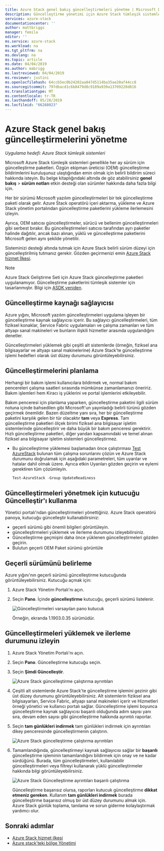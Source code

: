 ```yaml
---
title: Azure Stack genel bakış güncelleştirmeleri yönetme | Microsoft Docs
description: Güncelleştirme yönetimi için Azure Stack tümleşik sistemleri hakkında bilgi edinin.
services: azure-stack
documentationcenter: ''
author: mattbriggs
manager: femila
editor: ''
ms.service: azure-stack
ms.workload: na
ms.tgt_pltfrm: na
ms.devlang: na
ms.topic: article
ms.date: 04/04/2019
ms.author: mabrigg
ms.lastreviewed: 04/04/2019
ms.reviewer: justini
ms.openlocfilehash: 64ccb5ec0b24202aa847d5114ba35ae20af44cc8
ms.sourcegitcommit: 797dbacd1c6b8479d8c9189a939a13709228d816
ms.translationtype: MT
ms.contentlocale: tr-TR
ms.lasthandoff: 05/28/2019
ms.locfileid: "66268023"
---
```

# <a name="manage-updates-in-azure-stack-overview"></a>Azure Stack genel bakış güncelleştirmelerini yönetme

*Uygulama hedefi: Azure Stack tümleşik sistemleri*

Microsoft Azure Stack tümleşik sistemleri genellikle her ay sürüm için güncelleştirme paketleri. Özgün ekipman üreticisi (OEM) güncelleştirme bildirimlerini kuruluşunuz ulaştığından emin olmak için belirli bildirim süreci hakkında isteyin. Bu belge kitaplığındaki altında de göz atabilirsiniz **genel bakış** > **sürüm notları** etkin desteği olan sürümler hakkında daha fazla bilgi için. 

Her bir sürümü Microsoft yazılım güncelleştirmeleri bir tek güncelleştirme paketi olarak gelir. Azure Stack operatörü içeri aktarma, yükleme ve Azure Stack yönetim portalından güncelleştirme paketlerini yükleme ilerlemesini izleyin.

Ayrıca, OEM satıcısı güncelleştirmeler, sürücü ve bellenim güncelleştirmeleri gibi serbest bırakır. Bu güncelleştirmeleri satıcısı tarafından ayrı paketler halinde dağıtılır, ancak bazı alınan, yüklü ve güncelleştirme paketlerini Microsoft gelen aynı şekilde yönetilir.

Sisteminizi desteği altında tutmak için Azure Stack belirli sürüm düzeyi için güncelleştirilmiş tutmanız gerekir. Gözden geçirmenizi emin [Azure Stack hizmet İlkesi](azure-stack-servicing-policy.md).

> [!NOTE]
> Azure Stack Geliştirme Seti için Azure Stack güncelleştirme paketleri uygulanamıyor. Güncelleştirme paketlerini tümleşik sistemler için tasarlanmıştır. Bilgi için [ASDK yeniden](/azure-stack/asdk).

## <a name="the-update-resource-provider"></a>Güncelleştirme kaynağı sağlayıcısı

Azure yığını, Microsoft yazılım güncelleştirmeleri uygulama işleyen bir güncelleştirme kaynak sağlayıcısı içerir. Bu sağlayıcı güncelleştirmeleri, tüm fiziksel konaklar, Service Fabric uygulamaları ve çalışma zamanları ve tüm altyapı sanal makineleri ve bunların ilişkili hizmetler arasında uygulandığını denetler.

Güncelleştirmeleri yüklemek gibi çeşitli alt sistemlerde (örneğin, fiziksel ana bilgisayarlar ve altyapı sanal makinelerine) Azure Stack'te güncelleştirme işlemi hedefleri olarak üst düzey durumunu görüntüleyebilirsiniz.

## <a name="plan-for-updates"></a>Güncelleştirmelerini planlama

Herhangi bir bakım işlemi kullanıcılara bildirmek ve, normal bakım pencereleri çalışma saatleri sırasında mümkünse zamanlamanızı öneririz. Bakım işlemleri hem Kiracı iş yüklerini ve portal işlemlerini etkileyebilir.

Bakım penceresi için planlama yaparken, güncelleştirme paketini ilgili sürüm notuna içinde bahsedilen gibi Microsoft'un yayınladığı belirli türünü gözden geçirmek önemlidir. Bazen düzeltme yanı sıra, her bir güncelleştirme paketini karşılık gelen bir tür olacaktır **tam** veya **Express**. Tam güncelleştirme paketleri ölçek birimi fiziksel ana bilgisayar işletim sistemlerinde güncelleştirir ve daha büyük bir bakım penceresi gerektirir. Hızlı güncelleştirme paketleri, diğer yandan kapsamındaki ve temel alınan fiziksel ana bilgisayar işletim sistemleri güncelleştirmez.

- Bu güncelleştirme yüklemesi başlamadan önce çalıştırması [Test AzureStack](azure-stack-diagnostic-test.md) bulunan tüm çalışma sorunlarını çözün ve Azure Stack durumunu doğrulamak için aşağıdaki parametreleri, tüm uyarılar ve hatalar dahil olmak üzere. Ayrıca etkin Uyarıları gözden geçirin ve eylemi gerektiren tüm çözümleyin.  

  ```powershell
  Test-AzureStack -Group UpdateReadiness
  ``` 

## <a name="using-the-update-tile-to-manage-updates"></a>Güncelleştirmeleri yönetmek için kutucuğu Güncelleştir'ı kullanma

Yönetici portalı'ndan güncelleştirmeleri yönettiğiniz. Azure Stack operatörü panoya, kutucuğu güncelleştir kullanabilirsiniz:

- geçerli sürümü gibi önemli bilgileri görüntüleyin.
- güncelleştirmeleri yüklemek ve ilerleme durumunu izleyebilirsiniz.
- Güncelleştirme geçmişini daha önce yüklenen güncelleştirmeleri gözden geçirin.
- Bulutun geçerli OEM Paket sürümü görüntüle
 
## <a name="determine-the-current-version"></a>Geçerli sürümünü belirleme

Azure yığını'nın geçerli sürümü güncelleştirme kutucuğunda görüntüleyebilirsiniz. Kutucuğu açmak için:

1. Azure Stack Yönetim Portalı'nı açın.
2. Seçin **Pano**. İçinde **güncelleştirme** kutucuğu, geçerli sürümü listelenir. 

    ![Güncelleştirmeleri varsayılan pano kutucuk](./media/azure-stack-updates/image1.png)

    Örneğin, ekranda 1.1903.0.35 sürümüdür.

## <a name="install-updates-and-monitor-progress"></a>Güncelleştirmeleri yüklemek ve ilerleme durumunu izleyin


1. Azure Stack Yönetim Portalı'nı açın.
2. Seçin **Pano**. Güncelleştirme kutucuğu seçin.
3. Seçin **Şimdi Güncelleştir**.

    ![Azure Stack güncelleştirme çalıştırma ayrıntıları](media/azure-stack-updates/azure-stack-update-button.png)

4.  Çeşitli alt sistemlerde Azure Stack'te güncelleştirme işlemini gezinir gibi üst düzey durumunu görüntüleyebilirsiniz. Alt sistemlerin fiziksel ana bilgisayarları, Service Fabric, altyapı sanal makineleri içerir ve Hizmetleri örneği yönetici ve kullanıcı portalı sağlar. Güncelleştirme işlemi boyunca güncelleştirme kaynak sağlayıcısı başarılı olduğunda adım sayısı yanı sıra, devam eden sayısı gibi güncelleştirme hakkında ayrıntılı raporlar.

5. Seçin **tam günlükleri indirmek** tam günlükleri indirmek için ayrıntıları dikey penceresinde güncelleştirmenin çalıştırın.

    ![Azure Stack güncelleştirme çalıştırma ayrıntıları](media/azure-stack-updates/update-run-details.png)

6. Tamamlandığında, güncelleştirmeyi kaynak sağlayıcısı sağlar bir **başarılı** güncelleştirme işleminin tamamlandığını bildirmek için onay ve ne kadar sürdüğünü. Burada, tüm güncelleştirmeleri, kullanılabilir güncelleştirmeleri veya filtreyi kullanarak yüklü güncelleştirmeler hakkında bilgi görüntüleyebilirsiniz.

    ![Azure Stack Güncelleştirme ayrıntıları başarılı çalıştırma](media/azure-stack-updates/update-success.png)

   Güncelleştirme başarısız olursa, raporları kutucuk güncelleştirme **dikkat etmeniz gereken**. Kullanım **tam günlükleri indirmek** burada güncelleştirme başarısız olmuş bir üst düzey durumunu almak için. Azure Stack günlük toplama, tanılama ve sorun giderme kolaylaştırmak yardımcı olur.

## <a name="next-steps"></a>Sonraki adımlar

- [Azure Stack hizmet ilkesi](azure-stack-servicing-policy.md) 
- [Azure stack'teki bölge Yönetimi](azure-stack-region-management.md)
